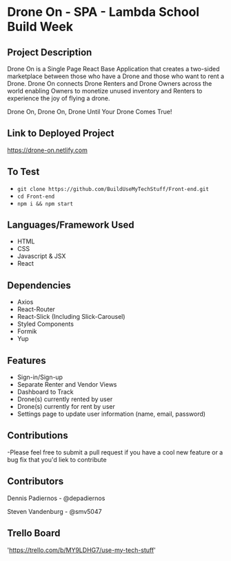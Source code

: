 # Drone On - SPA - Lambda School Build Week
## Project Description

Drone On is a Single Page React Base Application that creates a two-sided marketplace between those who have a Drone and those who want to rent a Drone. Drone On connects Drone Renters and 
Drone Owners across the world enabling Owners to monetize unused inventory and Renters to experience the joy of flying a drone.

Drone On, Drone On, Drone Until Your Drone Comes True!


## Link to Deployed Project

https://drone-on.netlify.com


## To Test
- `git clone https://github.com/BuildUseMyTechStuff/Front-end.git`
- `cd Front-end`
- `npm i && npm start`

## Languages/Framework Used

- HTML
- CSS
- Javascript & JSX
- React



## Dependencies

- Axios
- React-Router
- React-Slick (Including Slick-Carousel)
- Styled Components
- Formik
- Yup


## Features

- Sign-in/Sign-up
- Separate Renter and Vendor Views
- Dashboard to Track 
 - Drone(s) currently rented by user
 - Drone(s) currently for rent by user
- Settings page to update user information (name, email, password)


## Contributions

-Please feel free to submit a pull request if you have a cool new feature or a bug fix that you'd liek to contribute


## Contributors

Dennis Padiernos - @depadiernos

Steven Vandenburg - @smv5047

## Trello Board

'https://trello.com/b/MY9LDHG7/use-my-tech-stuff'

